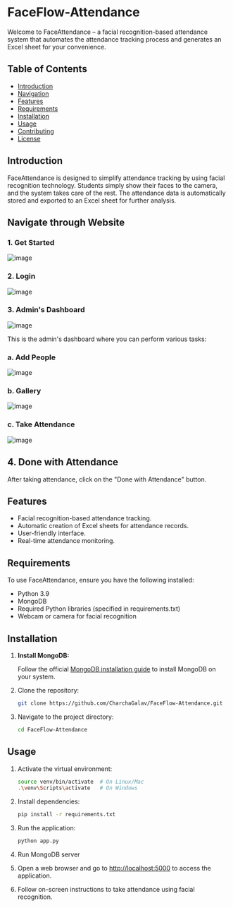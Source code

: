 # FaceFlow-Attendance



Welcome to FaceAttendance – a facial recognition-based attendance system that automates the attendance tracking process and generates an Excel sheet for your convenience.

## Table of Contents
- [Introduction](#introduction)
- [Navigation](#navigate-through-website)
- [Features](#features)
- [Requirements](#requirements)
- [Installation](#installation)
- [Usage](#usage)
- [Contributing](#contributing)
- [License](#license)

## Introduction

FaceAttendance is designed to simplify attendance tracking by using facial recognition technology. Students simply show their faces to the camera, and the system takes care of the rest. The attendance data is automatically stored and exported to an Excel sheet for further analysis.

## Navigate through Website

### 1. Get Started

![image](https://github.com/CharchaGalav/FaceFlow-Attendance/assets/89523701/3fcd2862-c776-4052-8d9d-e3ceb297cdb6)

### 2. Login

![image](https://github.com/CharchaGalav/FaceFlow-Attendance/assets/89523701/69619499-1bdd-4841-bf55-9b614bd30ff3)

### 3. Admin's Dashboard

![image](https://github.com/CharchaGalav/FaceFlow-Attendance/assets/89523701/711790a4-a9b1-48dd-9d3e-181c6a5d3a62)

This is the admin's dashboard where you can perform various tasks:

### a. Add People

![image](https://github.com/CharchaGalav/FaceFlow-Attendance/assets/89523701/bdc47d98-f447-4b00-bb60-19653b82314c)

### b. Gallery 

![image](https://github.com/CharchaGalav/FaceFlow-Attendance/assets/89523701/72ee7978-d5f8-4a2c-952f-37dc0e00cec6)

### c. Take Attendance

![image](https://github.com/CharchaGalav/FaceFlow-Attendance/assets/89523701/2a20fe95-f1c2-4951-a6ab-cb4ff79fb782)

## 4. Done with Attendance

After taking attendance, click on the "Done with Attendance" button.

## Features

- Facial recognition-based attendance tracking.
- Automatic creation of Excel sheets for attendance records.
- User-friendly interface.
- Real-time attendance monitoring.

## Requirements

To use FaceAttendance, ensure you have the following installed:

- Python 3.9
- MongoDB
- Required Python libraries (specified in requirements.txt)
- Webcam or camera for facial recognition

## Installation

1. **Install MongoDB:**

   Follow the official [MongoDB installation guide](https://docs.mongodb.com/manual/installation/) to install MongoDB on your system.
   
2. Clone the repository:

    ```bash
    git clone https://github.com/CharchaGalav/FaceFlow-Attendance.git
    ```

3. Navigate to the project directory:

    ```bash
    cd FaceFlow-Attendance
    ```


## Usage

1. Activate the virtual environment:

    ```bash
    source venv/bin/activate  # On Linux/Mac
    .\venv\Scripts\activate   # On Windows
    ```

2. Install dependencies:

    ```bash
    pip install -r requirements.txt
    ```
    
3. Run the application:

    ```bash
    python app.py
    ```
4. Run MongoDB server

3. Open a web browser and go to [http://localhost:5000](http://localhost:5000) to access the application.

4. Follow on-screen instructions to take attendance using facial recognition.


